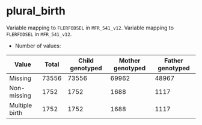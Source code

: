 # plural_birth
Variable mapping to `FLERFODSEL` in `MFR_541_v12`.
Variable mapping to `FLERFODSEL` in `MFR_541_v12`.
- Number of values:

| Value | Total | Child genotyped | Mother genotyped | Father genotyped |
| ----- | ----- | --------------- | ---------------- | ---------------- |
| Missing | 73556 | 73556 | 69962 | 48967 |
| Non-missing | 1752 | 1752 | 1688 | 1117 |
| Multiple birth | 1752 | 1752 | 1688 |1117 |



